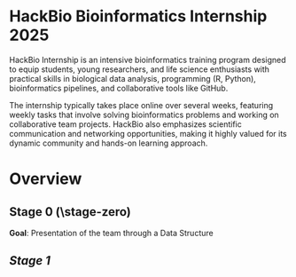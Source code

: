 # HackBio Bioinformatics Internship 2025 

HackBio Internship is an intensive bioinformatics training program designed to equip students, young researchers, and life science enthusiasts with practical skills in biological data analysis, programming (R, Python), bioinformatics pipelines, and collaborative tools like GitHub.

The internship typically takes place online over several weeks, featuring weekly tasks that involve solving bioinformatics problems and working on collaborative team projects. HackBio also emphasizes scientific communication and networking opportunities, making it highly valued for its dynamic community and hands-on learning approach.


# Overview

## Stage 0 (\stage-zero)

**Goal**: Presentation of the team through a Data Structure

## *Stage 1*

